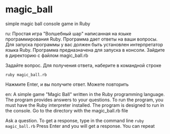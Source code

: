 # magic_ball
simple magic ball console game in Ruby

ru:
Простая игра "Волшебный шар" написанная на языке программирования Ruby. 
Программа дает ответы на ваши вопросы.
Для запуска программы у вас должен быть установлен интерпретатор языка Ruby.
Программа предназначена для запуска в консоли.
Зайдите в директорию с файлом magic_ball.rb

Задайте вопрос. 
Для получения ответа, наберите в командной строке
```
ruby magic_ball.rb
```
Нажмите Enter, и вы получите ответ.
Можете повторить

en:
A simple game "Magic Ball" written in the Ruby programming language.
The program provides answers to your questions.
To run the program, you must have the Ruby interpreter installed.
The program is designed to run in the console.
Go to the directory with the magic_ball.rb file

Ask a question.
To get a response, type in the command line
``
ruby magic_ball.rb
``
Press Enter and you will get a response.
You can repeat
